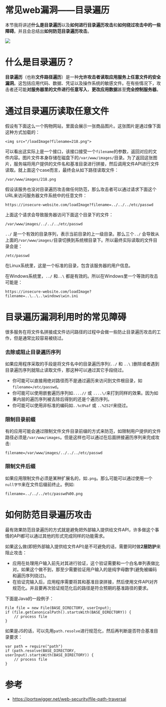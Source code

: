 # 常见web漏洞——目录遍历

本节我将讲述**什么是目录遍历**以及**如何进行目录遍历攻击**和**如何绕过攻击中的一些障碍**。并且会总结出**如何防范目录遍历攻击**。

![](https://mmbiz.qpic.cn/mmbiz_png/XsgEbl9EdmkAyXqo4kqFyxdBrxv1LbeUxqUD8TLOvvd1p5c0aefVeEWL4OAgBB5OGfNBYQA3dwtiafN8KJAnoGg/0?wx_fmt=png)

# 什么是目录遍历？
**目录遍历**（也称**文件路径遍历**）是一种**允许攻击者读取应用服务上任意文件的安全漏洞**。这包括应用代码、数据、凭证以及操作系统的敏感文件。在有些情况下，攻击者还可能**对服务器里的文件进行任意写入**，**更改应用数据**甚至**完全控制服务器**。


# 通过目录遍历读取任意文件
假设有下面这么一个购物网站，里面会展示一张商品图片。这张图片是通过像下面这种方式加载的：

	<img src="/loadImage?filename=218.png">

可以看出这实际上是一个接口，该接口接受一个`filename`的参数，返回对应的文件内容。图片文件本身存储在磁盘下的`/var/www/images/`目录。为了返回这张图片，服务端将用户提供的文件名和基准目录进行拼接，然后调用文件API进行文件读取。就上面这个case而言，最终会从如下路径读取文件：

	/var/www/images/218.png


假设该服务也没对目录遍历攻击做任何防范，那么攻击者可以通过请求下面这个URL来访问服务器文件系统中的任意文件：

	https://insecure-website.com/loadImage?filename=../../../etc/passwd

上面这个请求会导致服务器访问下面这个目录下的文件：

	/var/www/images/../../../etc/passwd


`../` 是一个有效的目录序列，表示当前目录的上一级目录。那么三个`../` 会导致从上面的`/var/www/images/`目录切换到系统根目录下。所以最终实际读取的文件目录会是：

	/etc/passwd


在Linux系统里，这是一个标准的目录，包含该服务器的用户信息。

在Windows系统里，`../` 和`..\` 都是有效的。所以在Windows里一个等效的攻击可能是：

	https://insecure-website.com/loadImage?filename=..\..\..\windows\win.ini

# 目录遍历漏洞利用时的常见障碍
很多服务在将文件名拼接成文件访问路径的过程中会做一些防止目录遍历攻击的工作，但是通常比较容易被绕过。
### 去除或阻止目录遍历序列
如果应用程序采取的手段是将文件名中的目录遍历序列(`../` 和 `..\` )删除或者遇到目录遍历序列就阻止读取文件，那这种可以通过其它手段绕过。

- 你可能可以直接用绝对路径而不是通过遍历来访问到文件根目录，如`filename=/etc/passwd`。
- 你可能可以使用嵌套遍历序列如`....//` 或 `....\/`来打到同样的效果。因为如果内层的遍历序列被去除后得到的还是个遍历序列。
- 你可能可以使用非标准的编码如`..%c0%af` 或 `..%252f`来绕过。

### 限制目录前缀
有的应用可能会通过限制文件文件目录前缀的方式来防范，如限制用户提供的文件路径必须是`/var/www/images`。但是这样也可以通过在后面拼接遍历序列来完成攻击:

	filename=/var/www/images/../../../etc/passwd


### 限制文件后缀
如果应用限制文件必须是某种扩展名的，如`.png`。那么可能可以通过使用一个`null字节`来在文件后缀前终止。例如:

	filename=../../../etc/passwd%00.png

# 如何防范目录遍历攻击
最有效果防范目录遍历的方式就是避免把外部输入提供给文件API，许多做这个事情的API都可以通过其他的形式完成同样的功能需求。

如果这么做(即把外部输入提供给文件API)是不可避免的话，需要同时做**2层防护**来阻止攻击：

- 应用在处理用户输入前先对其进行验证，这个验证需要和一个白名单列表做比对。如果这个做不到，那至少需要验证用户输入的是纯字母数字(避免被编码和遍历序列绕过)。
- 在验证完输入后，应用程序需要将其和基准目录拼接，然后使用文件API对齐规范化。并且要再次验证规范化后的路径是符合预期的基准路径的要求。

下面是Java的一段例子：

	File file = new File(BASE_DIRECTORY, userInput);
	if (file.getCanonicalPath().startsWith(BASE_DIRECTORY)) {
	    // process file
	}


如果是JS的话，可以先用`path.resolve`进行规范化，然后再判断是否符合基准目录要求：

	var path = require("path")
	if (path.resolve(BASE_DIRECTORY, userInput).startsWith(BASE_DIRECTORY)) {
	    // process file
	}

# 参考

- https://portswigger.net/web-security/file-path-traversal